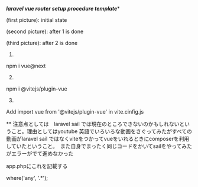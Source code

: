 ***laravel vue router setup procedure template****

(first picture): initial state

(second picture): after 1 is done

(third picture): after 2 is done

1.
npm i vue@next

2.
npm i @vitejs/plugin-vue

3.
Add 
import vue from '@vitejs/plugin-vue'
in vite.cinfig.js

**
注意点としては　laravel sail では現在のところできないのかもしれないということ。理由としてはyoutube 英語でいろいろな動画をさぐってみたがすべての動画がlaravel sail ではなくviteをつかってvueをいれるときにcomposerを利用していたということ。　また自身でまったく同じコードをかいてsailをやってみたがエラーがでて進めなかった



app.phpにこれを記載する

<?php

use Illuminate\Support\Facades\Route;

Route::get('{any}', function () {
    return view('welcome');
})->where('any', '.*');

